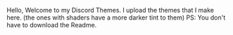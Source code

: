 Hello, Welcome to my Discord Themes. I upload the themes that I make here. (the ones with shaders have a more darker tint to them)
PS: You don't have to download the Readme.

